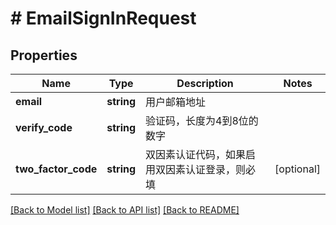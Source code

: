 # # EmailSignInRequest

## Properties

Name | Type | Description | Notes
------------ | ------------- | ------------- | -------------
**email** | **string** | 用户邮箱地址 |
**verify_code** | **string** | 验证码，长度为4到8位的数字 |
**two_factor_code** | **string** | 双因素认证代码，如果启用双因素认证登录，则必填 | [optional]

[[Back to Model list]](../../README.md#models) [[Back to API list]](../../README.md#endpoints) [[Back to README]](../../README.md)
